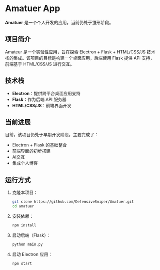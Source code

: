 # Amatuer App

**Amatuer** 是一个个人开发的应用，当前仍处于雏形阶段。

## 项目简介
Amateur 是一个实验性应用，旨在探索 Electron + Flask + HTML/CSS/JS 技术栈的集成。该项目的目标是构建一个桌面应用，后端使用 Flask 提供 API 支持，前端基于 HTML/CSS/JS 进行交互。

## 技术栈
- **Electron**：提供跨平台桌面应用支持
- **Flask**：作为后端 API 服务器
- **HTML/CSS/JS**：前端界面开发

## 当前进展
目前，该项目仍处于早期开发阶段，主要完成了：
- Electron + Flask 的基础整合
- 前端界面的初步搭建
- AI交互
- 集成个人博客

## 运行方式
1. 克隆本项目：
   ```sh
   git clone https://github.com/DefensiveSniper/Amatuer.git
   cd amatuer
   ```
2. 安装依赖：
   ```sh
   npm install
   ```
3. 启动后端（Flask）：
   ```sh
   python main.py
   ```
4. 启动 Electron 应用：
   ```sh
   npm start
   ```

